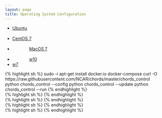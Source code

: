 ```yaml
---
layout: page
title: Operating System Configuration
---
```


<ul class="nav nav-pills">
  <li class="active"><a data-toggle="tab" href="#ubunbtu"  >Ubuntu</a></li>
  <li>               <a data-toggle="tab" href="#centos"   >CentOS 7  </a></li>
  <li>               <a data-toggle="tab" href="#macos"    >MacOS 7   </a></li>
  <li>               <a data-toggle="tab" href="#windows10">w10</a>   </li>
  <li>               <a data-toggle="tab" href="#windows7" >w7</a>    </li>
</ul>

<div class="tab-content">
  <div id="ubuntu" class="tab-pane">
    {% highlight sh %}
sudo -i
apt-get install docker.io docker-compose
curl -O  https://raw.githubusercontent.com/NCAR/chords/master/chords_control
python chords_control --config
python chords_control --update
python chords_control --run
    {% endhighlight %}
  </div>

  <div id="centos" class="tab-pane">
    {% highlight sh %}
    {% endhighlight %}
  </div>
  
  <div id="macos" class="tab-pane">
    {% highlight sh %}
    {% endhighlight %}
  </div>
  
  <div id="w10" class="tab-pane">
    {% highlight sh %}
    {% endhighlight %}
  </div>
  
  <div id="w7" class="tab-pane">
    {% highlight sh %}
    {% endhighlight %}
  </div>
</div>

